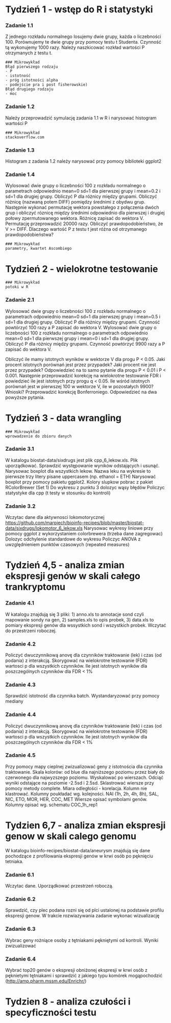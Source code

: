 # Tydzień 1 - wstęp do R i statystyki
### Zadanie 1.1
Z jednego rozkładu normalnego losujemy dwie grupy, każda o liczebności 100. Porównujemy te dwie grupy przy pomocy testu t Studenta. Czynność tą wykonujemy 1000 razy. Należy naszkicować rozkład wartości P otrzymanych z testu t.
```
### Mikrowykład
Błąd pierwszego rodzaju
- P
- istotność
- próg istotności alpha
- podejście pra i post fisherowskie)
Błąd drugiego rodzaju
- moc
```
### Zadanie 1.2
Należy przeprowadzić symulację zadania 1.1 w R i narysować histogram wartości P
```
### Mikrowykład
stackoverflow.com
```
### Zadanie 1.3
Histogram z zadania 1.2 należy narysować przy pomocy biblioteki ggplot2
### Zadanie 1.4
Wylosować dwie grupy o liczebności 100 z rozkładu normalnego o parametrach odpowiednio mean=0 sd=1 dla pierwszej grupy i mean=0.2 i sd=1 dla drugiej grupy. Obliczyć P dla różnicy między grupami. Obliczyć różnicę (nazwaną potem DIFF) pomiędzy średnimi z obydwu grup. Następnie wykonać permutację wektora powstałego z połączenia dwóch grup i obliczyć róznicę między średnimi odpowiednio dla pierwszej i drugiej połowy zpermutowanego wektora. Różnicę zapisać do wektora V. Permutację przeprowadzić 20000 razy. Obliczyć prawdopodobieństwo, że V >= DIFF. Dlaczego wartość P z testu t jest różna od otrzymanego prawdopodobieństwa?
```
### Mikrowykład
parametry, kwartet Ascombiego
```
# Tydzień 2 - wielokrotne testowanie
```
### Mikrowykład
potoki w R
```
### Zadanie 2.1
Wylosować dwie grupy o liczebności 100 z rozkładu normalnego o parametrach odpowiednio mean=0 sd=1 dla pierwszej grupy i mean=0.5 i sd=1 dla drugiej grupy. Obliczyć P dla różnicy między grupami. Czynność powtórzyć 100 razy a P zapisać do wektora V. Wylosować dwie grupy o liczebności 100 z rozkładu normalnego o parametrach odpowiednio mean=0 sd=1 dla pierwszej grupy i mean=0 i sd=1 dla drugiej grupy. Obliczyć P dla różnicy między grupami. Czynność powtórzyć 9900 razy a P zapisać do wektora V. 

Obliczyć ile mamy istotnych wyników w wektorze V dla progu P < 0.05.
Jaki procent istotnych porównań jest przez przypadek?
Jaki procent nie jest przez przypadek?
Odpowiedzieć na to samo pytanie dla progu P < 0.01 i P < 0.001.
Następnie przeprowadzić korekcję na wielokrotne testowanie FDR i powiedzieć ile jest istotnych przy progu q < 0.05.
Ile wśród istotnych porównań jest w pierwszej 100 w wektorze V, ile w pozostałych 9900?
Wnioski?
Przeprowadzić korekcję Bonferroniego. Odpowiedzieć na dwa powyższe pytania.

# Tydzień 3 - data wrangling

```
### Mikrowykład
wprowadzenie do zbioru danych
```
### Zadanie 3.1
W katalogu biostat-data/sixdrugs jest plik cpp_6_lekow.xls. Plik uporządkować. Sprawdzić występowanie wyników odstających i usunąć.
Narysowac boxplot dla wszystkich lekow. Nazwa leku na wykresie to pierwsze trzy litery pisane uppercasem (np. ethanol = ETH)
Narysować boxplot przy pomocy pakietu ggplot2. Kolory slupkow pobrac z pakiet RColorBrewer (Set 1)
Do wykresu z punktu 3 dolozyc wąsy błędów
Policzyc statystyke dla cpp (t testy w stosunku do kontroli)

### Zadanie 3.2
Wczytac dane dla aktywnosci lokomotorycznej
https://github.com/marpiech/bioinfo-recipes/blob/master/biostat-data/sixdrugs/lokomotor_6_lekow.xls
Narysowac wykresy liniowe przy pomocy ggplot z wykorzystaniem colorbrewera (trzeba dane zagregowac)
Dolozyc odchylenie standardowe do wykresu
Policzyc ANOVA z uwzględnieniem punktów czasowych (repeated measures)

# Tydzień 4,5 - analiza zmian ekspresji genów w skali całego trankryptomu

### Zadanie 4.1
W katalogu znajdują się 3 pliki: 1) anno.xls to annotacje sond czyli mapowanie sondy na gen, 2) samples.xls to opis probek, 3) data.xls to pomiary ekspresji genów dla wssystkich sond i wszystkich probek. Wczytać do przestrzeni roboczej.

### Zadanie 4.2
Policzyć dwuczynnikową anovę dla czynników traktowanie (lek) i czas (od podania) z interakcją. Skorygować na wielokrotne testowanie (FDR) wartosci p dla wszystkich czynników. Ile jest istotnych wyników dla poszczególnych czynników dla FDR < 1%

### Zadanie 4.3
Sprawdzić istotność dla czynnika batch. Wystandaryzować przy pomocy mediany

### Zadanie 4.4
Policzyć dwuczynnikową anovę dla czynników traktowanie (lek) i czas (od podania) z interakcją. Skorygować na wielokrotne testowanie (FDR) wartosci p dla wszystkich czynników. Ile jest istotnych wyników dla poszczególnych czynników dla FDR < 1%

### Zadanie 4.5
Przy pomocy mapy cieplnej zwizualizować geny z istotnościa dla czynnika traktowanie.
Skala kolorów: od blue dla najniższego poziomu przez biały do czerwonego dla najwyzszego poziomu.
Wyskalować po wierszach.
Odciąć wyniki odstające na poziomie -2.5sd i 2.5sd.
Sklastrować wiersze przy pomocy metody complete.
Miara odległości - korelacja.
Kolumn nie klastrować. Kolumny poukładać wg. kolejności. NAI (1h, 2h, 4h, 8h), SAL, NIC, ETO, MOR, HER, COC, MET
Wiersze opisać symbolami genów.
Kolumny opisać wg. schematu COC_1h_rep1

# Tydzien 6,7 - analiza zmian ekspresji genow w skali calego genomu
W katalogu bioinfo-recipes/biostat-data/aneurysm znajdują się dane pochodzące z profilowania ekspresji genów w krwi osób po pęknięciu tetniaka.

### Zadanie 6.1
Wczytac dane. Uporządkować przestrzeń roboczą.

### Zadanie 6.2
Sprawdzić, czy plec podana rozni się od plci ustalonej na podstawie profilu ekspresji genow. W trakcie rozwiazywania zadanie wykonac wizualizację

### Zadanie 6.3
Wybrac geny rożniące osoby z tętniakami pękniętymi od kontroli. Wyniki zwizualizować

### Zadanie 6.4
Wybrać top20 genów o ekspresji obniżonej ekspresji w krwi osób z pęknietymi tętniakami i sprawdzić z jakiego typu komórek mogąpochodzić (http://amp.pharm.mssm.edu/Enrichr/)

# Tydzien 8 - analiza czułości i specyficzności testu

